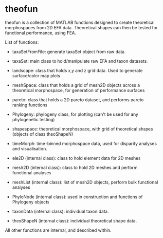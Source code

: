 # theofun

theofun is a collection of MATLAB functions designed to create theoretical morphospaces from 2D EFA data. Theoretical shapes can then be tested for functional performance, using FEA.

List of functions:

- taxaSetFromFile: generate taxaSet object from raw data.
- taxaSet: main class to hold/manipulate raw EFA and taxon datasets.

- landscape: class that holds x,y and z grid data. Used to generate surface/color map plots
- meshSpace: class that holds a grid of mesh2D objects across a theoretical morphospace, for generation of performance surfaces
- pareto: class that holds a 2D pareto dataset, and performs pareto ranking functions
- Phylogeny: phylogeny class, for plotting (can't be used for any phylogenetic testing)
- shapespace: theoretical morphospace, with grid of theoretical shapes (objects of class theoShapeN)
- timeMorph: time-binned morphospace data, used for disparity analyses and visualisation.

- ele2D (internal class): class to hold element data for 2D meshes
- mesh2D (internal class): class to hold 2D meshes and perform functional analyses
- meshList (internal class): list of mesh2D objects, perform bulk functional analyses
- PhyloNode (internal class): used in construction and functions of Phylogeny objects
- taxonData (internal class): individual taxon data.
- theoShapeN (internal class): individual theoretical shape data.

All other functions are internal, and described within.
